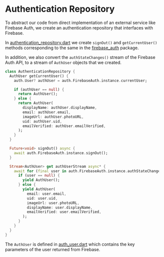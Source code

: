 # Authentication Repository
To abstract our code from direct implementation of an external service like Firebase Auth, we create an authentication repository that interfaces with Firebase.

In [authentication_repository.dart](lib/repositories/authentication/authentication_repository.dart) we create `signOut()` and `getCurrentUser()` methods corresponding to the same in the [firebase_auth](https://pub.dev/packages/firebase_auth) package. 

In addition, we also convert the `authStateChanges()` stream of the Firebase Auth API, to a stream of `AuthUser` objects that we created. 
```dart
class AuthenticationRepository {
  AuthUser getCurrentUser() {
    auth.User? authUser = auth.FirebaseAuth.instance.currentUser;

    if (authUser == null) {
      return AuthUser();
    } else {
      return AuthUser(
        displayName: authUser.displayName,
        email: authUser.email,
        imageUrl: authUser.photoURL,
        uid: authUser.uid,
        emailVerified: authUser.emailVerified,
      );
    }
  }

  Future<void> signOut() async {
    await auth.FirebaseAuth.instance.signOut();
  }

  Stream<AuthUser> get authUserStream async* {
    await for (final user in auth.FirebaseAuth.instance.authStateChanges()) {
      if (user == null) {
        yield AuthUser();
      } else {
        yield AuthUser(
          email: user.email,
          uid: user.uid,
          imageUrl: user.photoURL,
          displayName: user.displayName,
          emailVerified: user.emailVerified,
        );
      }
    }
  }
}
```
The `AuthUser` is defined in [auth_user.dart](../lib/models/auth_user.dart) which contains the key parameters of the user returned from Firebase.
